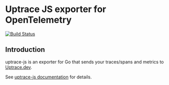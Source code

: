 # Uptrace JS exporter for OpenTelemetry

[![Build Status](https://travis-ci.org/uptrace/uptrace-js.svg?branch=master)](https://travis-ci.org/uptrace/uptrace-js)

## Introduction

uptrace-js is an exporter for Go that sends your traces/spans and metrics to
[Uptrace.dev](https://uptrace.dev).

See [uptrace-js documentation](https://docs.uptrace.dev/js/) for details.
